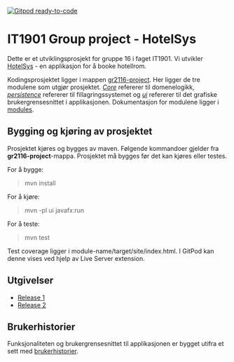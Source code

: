 [![Gitpod ready-to-code](https://img.shields.io/badge/Gitpod-ready--to--code-908a85?logo=gitpod)](https://gitpod.stud.ntnu.no/#https://gitlab.stud.idi.ntnu.no/it1901/groups-2021/gr2116/gr2116/-/tree/main/)


# IT1901 Group project - HotelSys

Dette er et utviklingsprosjekt for gruppe 16 i faget IT1901.
Vi utvikler [HotelSys](gr2116-project) - en applikasjon for å booke hotellrom.

Kodingsprosjektet ligger i mappen [gr2116-project](gr2116-project). Her ligger de tre modulene som utgjør prosjektet. [_Core_](gr2116-project/core/src/main/java/gr2116/core) refererer til domenelogikk, [_persistence_](gr2116-project/persistence/src/main/java/gr2116/persistence) refererer til fillagringssystemet og [_ui_](gr2116-project/ui/src/main/java/gr2116/ui) refererer til det grafiske brukergrensesnittet i applikasjonen. Dokumentasjon for modulene ligger i [modules](docs/modules).


## Bygging og kjøring av prosjektet

Prosjektet kjøres og bygges av maven. Følgende kommandoer gjelder fra **gr2116-project**-mappa. Prosjektet må bygges før det kan kjøres eller testes.

For å bygge:
> mvn install

For å kjøre:
> mvn -pl ui javafx:run

For å teste:
> mvn test

Test coverage ligger i module-name/target/site/index.html. I GitPod kan denne vises ved hjelp av Live Server extension.


## Utgivelser

 - [Release 1](docs/release1)
 - [Release 2](docs/release2)


## Brukerhistorier

Funksjonaliteten og brukergrensesnittet til applikasjonen er bygget utifra et sett med [brukerhistorier](docs/brukerhistorier.md).
